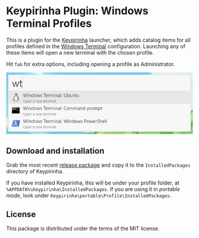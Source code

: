# Keypirinha Plugin: Windows Terminal Profiles

This is a plugin for the [Keypirinha](http://keypirinha.com) launcher, which adds catalog items
for all profiles defined in the [Windows Terminal](https://github.com/microsoft/terminal/)
configuration. Launching any of these items will open a new terminal with the chosen profile.

Hit `Tab` for extra options, including opening a profile as Administrator.

![Screenshot of the plugin in action](.github/keypirinha-terminal-profiles.png)

## Download and installation

Grab the most recent
[release package](https://github.com/fran-f/keypirinha-terminal-profiles/releases)
and copy it to the `InstalledPackages` directory of Keypirinha.

If you have installed Keypirinha, this will be under your profile folder, at
`%APPDATA%\Keypirinha\InstalledPackages`. If you are using it in *portable
mode*, look under `Keypirinha\portable\Profile\InstalledPackages`.


## License

This package is distributed under the terms of the MIT license.

